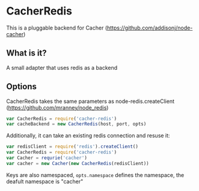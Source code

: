 # CacherRedis
This is a pluggable backend for Cacher (https://github.com/addisonj/node-cacher)

## What is it?
A small adapter that uses redis as a backend

## Options
CacherRedis takes the same parameters as node-redis.createClient (https://github.com/mranney/node_redis)
```JavaScript
var CacherRedis = require('cacher-redis')
var cacheBackend = new CacherRedis(host, port, opts)
```

Additionally, it can take an existing redis connection and resuse it:
```JavaScript
var redisClient = require('redis').createClient()
var CacherRedis = require('cacher-redis')
var Cacher = requrie('cacher')
var cacher = new Cacher(new CacherRedis(redisClient))
```

Keys are also namespaced, ``opts.namespace`` defines the namespace, the deafult namespace is "cacher"

